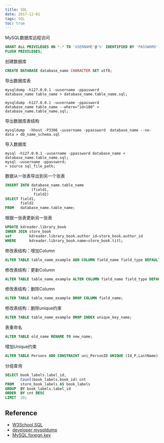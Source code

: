 ```yaml
---
title: SQL
date: 2017-12-01
tags: SQL
toc: true
---
```


MySQL数据库远程访问

```sql
GRANT ALL PRIVILEGES ON *.* TO 'USERNAME'@'%' IDENTIFIED BY 'PASSWORD' WITH GRANT OPTION;
FLUSH PRIVILEGES;
```

创建数据库

```sql
CREATE DATABASE database_name CHARACTER SET utf8;
```

导出数据库表

```shell
mysqldump -h127.0.0.1 -uusername -ppassword
database_name table_name > database_name.table_name.sql;

mysqldump -h127.0.0.1 -uusername -ppassword
database_name table_name --where="id>100" > database_name.table_name.sql;
```

导出数据库表结构

```shell
mysqldump  -hhost -P3306 -uusername -ppassword  database_name --no-data > db_name_schema.sql
```

导入数据库

```shell
mysql -h127.0.0.1 -uusername -ppassword database_name < database_name.table_name.sql;
mysql -uusername -ppassword; 
> source sql_file_path;
```

数据从一张表导出到另一个张表

```sql
INSERT INTO database_name.table_name
            (field1,
             field2)
SELECT field1,
       field2
FROM   database_name.table_name;
```

根据一张表更新另一张表

```sql
UPDATE kdreader.library_book
INNER JOIN store_book
set        kdreader.library_book.author_id=store_book.author_id
WHERE      kdreader.library_book.name=store_book.titl;
```

修改表结构：增加Column

```sql
ALTER TABLE table_name_example ADD COLUMN field_name field_type DEFAULT default_value;
```

修改表结构：更新Column

```sql
ALTER TABLE table_name_example ALTER COLUMN field_name field_type DEFAULT default_value;
```

修改表结构：删除Column

```sql
ALTER TABLE table_name_example DROP COLUMN field_name;
```

修改表结构：删除unique约束

```sql
ALTER TABLE table_name_example DROP INDEX unique_key_name;
```

表重命名

```sql
ALTER TABLE old_name RENAME TO new_name;
```

增加Unique约束

```sql
ALTER TABLE Persons ADD CONSTRAINT uni_PersonID UNIQUE (Id_P,LastName);
```

分组查询

```sql
SELECT book_labels.label_id,
       Count(book_labels.book_id) cnt
FROM   store_book_labels AS book_labels
GROUP  BY book_labels.label_id
ORDER  BY cnt DESC
LIMIT  20;
```

## Reference

* [W3School SQL](http://www.w3school.com.cn/sql/index.asp)
* [developer mysqldump](https://dev.mysql.com/doc/refman/5.7/en/mysqldump.html)
* [MySQL foreign key](http://www.mysqltutorial.org/mysql-foreign-key/)

